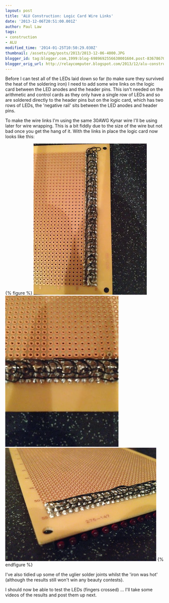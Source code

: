 ```yaml
---
layout: post
title: 'ALU Construction: Logic Card Wire Links'
date: '2013-12-06T20:51:00.001Z'
author: Paul Law
tags:
- construction
- ALU
modified_time: '2014-01-25T10:50:29.030Z'
thumbnail: /assets/img/posts/2013/2013-12-06-4000.JPG
blogger_id: tag:blogger.com,1999:blog-6989692556630001604.post-8367867014447110708
blogger_orig_url: http://relaycomputer.blogspot.com/2013/12/alu-construction-logic-card-wire-links.html
---
```


Before I can test all of the LEDs laid down 
so far (to make sure they survived the heat of the soldering iron) I need to 
add some wire links on the logic card between the LED anodes and the header 
pins. This isn't needed on the arithmetic and control cards as they only have 
a single row of LEDs and so are soldered directly to the header pins but on 
the logic card, which has two rows of LEDs, the 'negative rail' sits between 
the LED anodes and header pins.

To make the wire links I'm using 
the same 30AWG Kynar wire I'll be using later for wire wrapping. This is a bit 
fiddly due to the size of the wire but not bad once you get the hang of it. 
With the links in place the logic card now looks like this:

{% figure %}
![ALU Logic Card (solder side)](/assets/img/posts/2013/2013-12-06-0000.jpg)
![ALU Logic Card (solder side)](/assets/img/posts/2013/2013-12-06-0001.jpg)
![ALU Logic Card (solder side)](/assets/img/posts/2013/2013-12-06-0002.JPG)
{% endfigure %}

I've also 
tidied up some of the uglier solder joints whilst the 'iron was hot' (although 
the results still won't win any beauty contests).

I should now be 
able to test the LEDs (fingers crossed) ... I'll take some videos of the 
results and post them up next. 